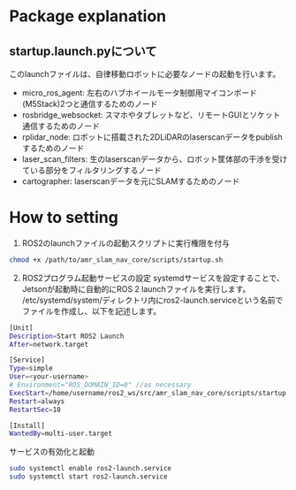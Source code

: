 <!-- Copyright 2024 Taisyu Shibata

 Licensed under the Apache License, Version 2.0 (the "License");
 you may not use this file except in compliance with the License.
 You may obtain a copy of the License at

      http://www.apache.org/licenses/LICENSE-2.0

 Unless required by applicable law or agreed to in writing, software
 distributed under the License is distributed on an "AS IS" BASIS,
 WITHOUT WARRANTIES OR CONDITIONS OF ANY KIND, either express or implied.
 See the License for the specific language governing permissions and
 limitations under the License.
-->

# Package explanation

## startup.launch.pyについて
このlaunchファイルは、自律移動ロボットに必要なノードの起動を行います。
* micro_ros_agent: 左右のハブホイールモータ制御用マイコンボード(M5Stack)2つと通信するためのノード
* rosbridge_websocket: スマホやタブレットなど、リモートGUIとソケット通信するためのノード
* rplidar_node: ロボットに搭載された2DLiDARのlaserscanデータをpublishするためのノード
* laser_scan_filters: 生のlaserscanデータから、ロボット筐体部の干渉を受けている部分をフィルタリングするノード
* cartographer: laserscanデータを元にSLAMするためのノード

# How to setting

1. ROS2のlaunchファイルの起動スクリプトに実行権限を付与
```bash
chmod +x /path/to/amr_slam_nav_core/scripts/startup.sh
```

2. ROS2プログラム起動サービスの設定
systemdサービスを設定することで、Jetsonが起動時に自動的にROS 2 launchファイルを実行します。
/etc/systemd/system/ディレクトリ内にros2-launch.serviceという名前でファイルを作成し、以下を記述します。

```bash
[Unit]
Description=Start ROS2 Launch
After=network.target

[Service]
Type=simple
User=<your-username>
# Environment="ROS_DOMAIN_ID=0" //as necessary
ExecStart=/home/username/ros2_ws/src/amr_slam_nav_core/scripts/startup.sh
Restart=always
RestartSec=10

[Install]
WantedBy=multi-user.target
```

サービスの有効化と起動
```bash
sudo systemctl enable ros2-launch.service
sudo systemctl start ros2-launch.service
```

